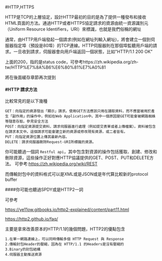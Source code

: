 #HTTP,HTTPS

HTTP是TCP的上層協定，設計HTTP最初的目的是為了提供一種發布和接收HTML頁面的方法。通過HTTP或者HTTPS協定請求的資源由統一資源識別元（Uniform Resource Identifiers，URI）來標識，也就是我們俗稱的網址

通常，由HTTP用戶端發起一個請求(例如在網址列輸入網址)，將會建立一個到伺服器指定埠（預設是80埠）的TCP連線。HTTP伺服器則在那個埠監聽用戶端的請求。一旦收到請求，伺服器會向用戶端返回一個狀態，比如"HTTP/1.1 200 OK"

上面的200，指的是status code，可參考https://zh.wikipedia.org/zh-tw/HTTP%E7%8A%B6%E6%80%81%E7%A0%81

將在後面緩存章節再次提到

#### #HTTP 請求方法
比較常見的是以下幾種

```
GET：向指定的資源發出「顯示」請求。使用GET方法應該只用在讀取資料，而不應當被用於產生「副作用」的操作中，例如在Web Application中。其中一個原因是GET可能會被網路蜘蛛等隨意存取。參見安全方法
POST：向指定資源提交資料，請求伺服器進行處理（例如提交表單或者上傳檔案）。資料被包含在請求本文中。這個請求可能會建立新的資源或修改現有資源，或二者皆有。
PUT：向指定資源位置上傳其最新內容。
DELETE：請求伺服器刪除Request-URI所標識的資源。
```
你可能聽過一個詞 `Restful api`，其中包含對資源的操作包括獲取、創建、修改和刪除資源，這些操作正好對應HTTP協議提供的GET、POST、PUT和DELETE方法。
可參考:https://zh.wikipedia.org/wiki/REST

而傳輸封包中的資料格式可以是XML或是JSON或是年代算比較新的protocol buffer

####你可能也聽過SPDY或是HTTP2一詞

可參考

https://ye11ow.gitbooks.io/http2-explained/content/part11.html

https://http2.github.io/faq/

主要是拿來改善原本的HTTP/1.1的幾個問題，HTTP2的優點包含

```
1.在單一網路連線上，可以同時傳輸多個 HTTP Request 與 Response
2.傳輸封包Header的壓縮，因為在 HTTP/1.1 的Headers是沒有壓縮的
3.Binary的封包結構
4.伺服器主動推送資源
```
